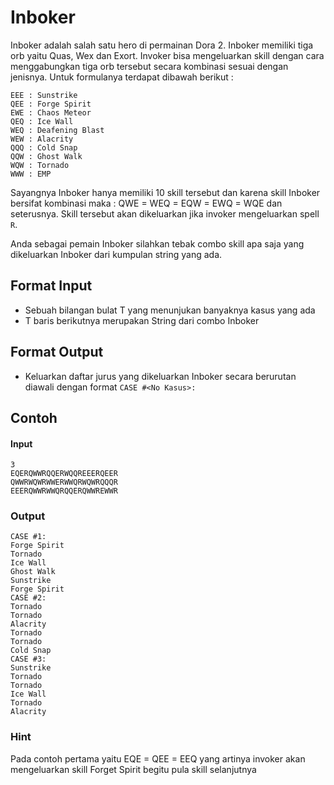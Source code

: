 # Inboker
Inboker adalah salah satu hero di permainan Dora 2. Inboker memiliki tiga orb yaitu Quas, Wex dan Exort. Invoker bisa mengeluarkan skill dengan cara menggabungkan tiga orb tersebut secara kombinasi sesuai dengan jenisnya. Untuk formulanya terdapat dibawah berikut : 
```
EEE : Sunstrike
QEE : Forge Spirit
EWE : Chaos Meteor
QEQ : Ice Wall
WEQ : Deafening Blast
WEW : Alacrity
QQQ : Cold Snap
QQW : Ghost Walk
WQW : Tornado
WWW : EMP
```
Sayangnya Inboker hanya memiliki 10 skill tersebut dan karena skill Inboker bersifat kombinasi maka : QWE = WEQ = EQW = EWQ = WQE dan seterusnya.
Skill tersebut akan dikeluarkan jika invoker mengeluarkan spell `R`.

Anda sebagai pemain Inboker silahkan tebak combo skill apa saja yang dikeluarkan Inboker dari kumpulan string yang ada.

## Format Input
- Sebuah bilangan bulat T yang menunjukan banyaknya kasus yang ada
- T baris berikutnya merupakan String dari combo Inboker

## Format Output
- Keluarkan daftar jurus yang dikeluarkan Inboker secara berurutan diawali dengan format `CASE #<No Kasus>:`

## Contoh 
#### Input
```
3
EQERQWWRQQERWQQREEERQEER
QWWRWQWRWWERWWQRWQWRQQQR
EEERQWWRWWQRQQERQWWREWWR
```
### Output
```
CASE #1: 
Forge Spirit
Tornado
Ice Wall
Ghost Walk
Sunstrike
Forge Spirit
CASE #2: 
Tornado
Tornado
Alacrity
Tornado
Tornado
Cold Snap
CASE #3: 
Sunstrike
Tornado
Tornado
Ice Wall
Tornado
Alacrity
```

### Hint
Pada contoh pertama yaitu
EQE = QEE = EEQ yang artinya invoker akan mengeluarkan skill Forget Spirit
begitu pula skill selanjutnya
